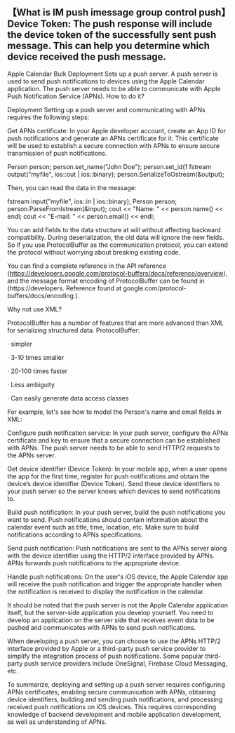## 【What is IM push imessage group control push】Device Token: The push response will include the device token of the successfully sent push message. This can help you determine which device received the push message.

Apple Calendar Bulk Deployment Sets up a push server. A push server is used to send push notifications to devices using the Apple Calendar application. The push server needs to be able to communicate with Apple Push Notification Service (APNs). How to do it?


Deployment Setting up a push server and communicating with APNs requires the following steps:

Get APNs certificate:
In your Apple developer account, create an App ID for push notifications and generate an APNs certificate for it. This certificate will be used to establish a secure connection with APNs to ensure secure transmission of push notifications.




Person person;
person.set_name("John Doe");
person.set_id(1
fstream output("myfile", ios::out | ios::binary);
person.SerializeToOstream(&output);
 

 

Then, you can read the data in the message:

 

fstream input("myfile", ios::in | ios::binary);
Person person;
person.ParseFromIstream(&input);
cout << "Name: " << person.name() << endl;
cout << "E-mail: " << person.email() << endl;
 

 

   You can add fields to the data structure at will without affecting backward compatibility. During deserialization, the old data will ignore the new fields. So if you use ProtocolBuffer as the communication protocol, you can extend the protocol without worrying about breaking existing code.

 

   You can find a complete reference in the API reference (https://developers.google.com/protocol-buffers/docs/reference/overview), and the message format encoding of ProtocolBuffer can be found in (https://developers. Reference found at google.com/protocol-buffers/docs/encoding ).

 

 

Why not use XML?
 

ProtocolBuffer has a number of features that are more advanced than XML for serializing structured data. ProtocolBuffer:

· simpler

· 3-10 times smaller

· 20-100 times faster

· Less ambiguity

· Can easily generate data access classes



For example, let's see how to model the Person's name and email fields in XML:

  <person>

Configure push notification service:
In your push server, configure the APNs certificate and key to ensure that a secure connection can be established with APNs. The push server needs to be able to send HTTP/2 requests to the APNs server.

Get device identifier (Device Token):
In your mobile app, when a user opens the app for the first time, register for push notifications and obtain the device’s device identifier (Device Token). Send these device identifiers to your push server so the server knows which devices to send notifications to.

Build push notification:
In your push server, build the push notifications you want to send. Push notifications should contain information about the calendar event such as title, time, location, etc. Make sure to build notifications according to APNs specifications.

Send push notification:
Push notifications are sent to the APNs server along with the device identifier using the HTTP/2 interface provided by APNs. APNs forwards push notifications to the appropriate device.

Handle push notifications:
On the user's iOS device, the Apple Calendar app will receive the push notification and trigger the appropriate handler when the notification is received to display the notification in the calendar.

It should be noted that the push server is not the Apple Calendar application itself, but the server-side application you develop yourself. You need to develop an application on the server side that receives event data to be pushed and communicates with APNs to send push notifications.


When developing a push server, you can choose to use the APNs HTTP/2 interface provided by Apple or a third-party push service provider to simplify the integration process of push notifications. Some popular third-party push service providers include OneSignal, Firebase Cloud Messaging, etc.

To summarize, deploying and setting up a push server requires configuring APNs certificates, enabling secure communication with APNs, obtaining device identifiers, building and sending push notifications, and processing received push notifications on iOS devices. This requires corresponding knowledge of backend development and mobile application development, as well as understanding of APNs.